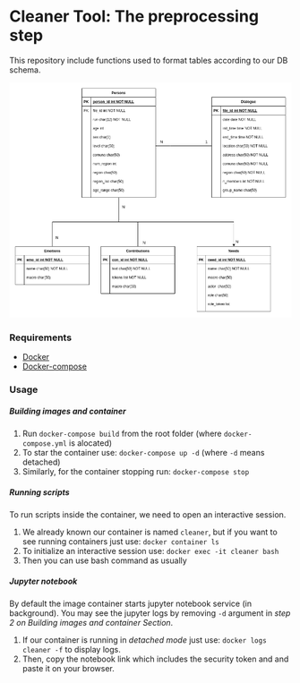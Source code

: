 # Cleaner Tool: The preprocessing step

This repository include functions used to format tables according to our DB schema. 

![](https://github.com/ECQQ/preprocessing/blob/main/diagrams/MER.png)

### Requirements
- [Docker](https://docs.docker.com/engine/install/)
- [Docker-compose](https://docs.docker.com/compose/install/)

### Usage
##### Building images and container 
1. Run `docker-compose build` from the root folder (where `docker-compose.yml` is alocated)
2. To star the container use: `docker-compose up -d` (where `-d` means detached)
3. Similarly, for the container stopping run: `docker-compose stop`

##### Running scripts 
To run scripts inside the container, we need to open an interactive session.
1. We already known our container is named `cleaner`, but if you want to see running containers just use: `docker container ls`
2. To initialize an interactive session use: `docker exec -it cleaner bash`
3. Then you can use bash command as usually

##### Jupyter notebook 
By default the image container starts jupyter notebook service (in background). You may see the jupyter logs by removing `-d` argument in *step 2 on Building images and container Section*. 

1. If our container is running in *detached mode* just use: `docker logs cleaner -f` to display logs. 
2. Then, copy the notebook link which includes the security token and and paste it on your browser.
